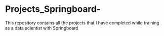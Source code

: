 # Projects_Springboard-
This repository contains all the projects that I have completed while training as a data scientist with Springboard
